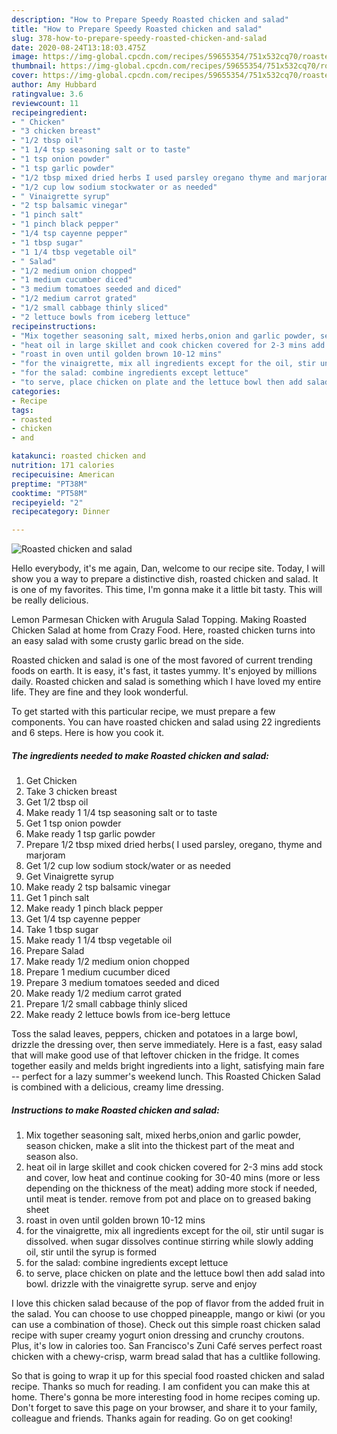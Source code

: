 ```yaml
---
description: "How to Prepare Speedy Roasted chicken and salad"
title: "How to Prepare Speedy Roasted chicken and salad"
slug: 378-how-to-prepare-speedy-roasted-chicken-and-salad
date: 2020-08-24T13:18:03.475Z
image: https://img-global.cpcdn.com/recipes/59655354/751x532cq70/roasted-chicken-and-salad-recipe-main-photo.jpg
thumbnail: https://img-global.cpcdn.com/recipes/59655354/751x532cq70/roasted-chicken-and-salad-recipe-main-photo.jpg
cover: https://img-global.cpcdn.com/recipes/59655354/751x532cq70/roasted-chicken-and-salad-recipe-main-photo.jpg
author: Amy Hubbard
ratingvalue: 3.6
reviewcount: 11
recipeingredient:
- " Chicken"
- "3 chicken breast"
- "1/2 tbsp oil"
- "1 1/4 tsp seasoning salt or to taste"
- "1 tsp onion powder"
- "1 tsp garlic powder"
- "1/2 tbsp mixed dried herbs I used parsley oregano thyme and marjoram"
- "1/2 cup low sodium stockwater or as needed"
- " Vinaigrette syrup"
- "2 tsp balsamic vinegar"
- "1 pinch salt"
- "1 pinch black pepper"
- "1/4 tsp cayenne pepper"
- "1 tbsp sugar"
- "1 1/4 tbsp vegetable oil"
- " Salad"
- "1/2 medium onion chopped"
- "1 medium cucumber diced"
- "3 medium tomatoes seeded and diced"
- "1/2 medium carrot grated"
- "1/2 small cabbage thinly sliced"
- "2 lettuce bowls from iceberg lettuce"
recipeinstructions:
- "Mix together seasoning salt, mixed herbs,onion and garlic powder, season chicken, make a slit into the thickest part of the meat and season also."
- "heat oil in large skillet and cook chicken covered for 2-3 mins add stock and cover, low heat and continue cooking for 30-40 mins (more or less depending on the thickness of the meat) adding more stock if needed, until meat is tender. remove from pot and place on to greased baking sheet"
- "roast in oven until golden brown 10-12 mins"
- "for the vinaigrette, mix all ingredients except for the oil, stir until sugar is dissolved. when sugar dissolves continue stirring while slowly adding oil, stir until the syrup is formed"
- "for the salad: combine ingredients except lettuce"
- "to serve, place chicken on plate and the lettuce bowl then add salad into bowl. drizzle with the vinaigrette syrup. serve and enjoy"
categories:
- Recipe
tags:
- roasted
- chicken
- and

katakunci: roasted chicken and 
nutrition: 171 calories
recipecuisine: American
preptime: "PT38M"
cooktime: "PT58M"
recipeyield: "2"
recipecategory: Dinner

---
```



![Roasted chicken and salad](https://img-global.cpcdn.com/recipes/59655354/751x532cq70/roasted-chicken-and-salad-recipe-main-photo.jpg)

Hello everybody, it's me again, Dan, welcome to our recipe site. Today, I will show you a way to prepare a distinctive dish, roasted chicken and salad. It is one of my favorites. This time, I'm gonna make it a little bit tasty. This will be really delicious.

Lemon Parmesan Chicken with Arugula Salad Topping. Making Roasted Chicken Salad at home from Crazy Food. Here, roasted chicken turns into an easy salad with some crusty garlic bread on the side.

Roasted chicken and salad is one of the most favored of current trending foods on earth. It is easy, it's fast, it tastes yummy. It's enjoyed by millions daily. Roasted chicken and salad is something which I have loved my entire life. They are fine and they look wonderful.


To get started with this particular recipe, we must prepare a few components. You can have roasted chicken and salad using 22 ingredients and 6 steps. Here is how you cook it.

<!--inarticleads1-->

##### The ingredients needed to make Roasted chicken and salad:

1. Get  Chicken
1. Take 3 chicken breast
1. Get 1/2 tbsp oil
1. Make ready 1 1/4 tsp seasoning salt or to taste
1. Get 1 tsp onion powder
1. Make ready 1 tsp garlic powder
1. Prepare 1/2 tbsp mixed dried herbs( I used parsley, oregano, thyme and marjoram
1. Get 1/2 cup low sodium stock/water or as needed
1. Get  Vinaigrette syrup
1. Make ready 2 tsp balsamic vinegar
1. Get 1 pinch salt
1. Make ready 1 pinch black pepper
1. Get 1/4 tsp cayenne pepper
1. Take 1 tbsp sugar
1. Make ready 1 1/4 tbsp vegetable oil
1. Prepare  Salad
1. Make ready 1/2 medium onion chopped
1. Prepare 1 medium cucumber diced
1. Prepare 3 medium tomatoes seeded and diced
1. Make ready 1/2 medium carrot grated
1. Prepare 1/2 small cabbage thinly sliced
1. Make ready 2 lettuce bowls from ice-berg lettuce


Toss the salad leaves, peppers, chicken and potatoes in a large bowl, drizzle the dressing over, then serve immediately. Here is a fast, easy salad that will make good use of that leftover chicken in the fridge. It comes together easily and melds bright ingredients into a light, satisfying main fare -- perfect for a lazy summer&#39;s weekend lunch. This Roasted Chicken Salad is combined with a delicious, creamy lime dressing. 

<!--inarticleads2-->

##### Instructions to make Roasted chicken and salad:

1. Mix together seasoning salt, mixed herbs,onion and garlic powder, season chicken, make a slit into the thickest part of the meat and season also.
1. heat oil in large skillet and cook chicken covered for 2-3 mins add stock and cover, low heat and continue cooking for 30-40 mins (more or less depending on the thickness of the meat) adding more stock if needed, until meat is tender. remove from pot and place on to greased baking sheet
1. roast in oven until golden brown 10-12 mins
1. for the vinaigrette, mix all ingredients except for the oil, stir until sugar is dissolved. when sugar dissolves continue stirring while slowly adding oil, stir until the syrup is formed
1. for the salad: combine ingredients except lettuce
1. to serve, place chicken on plate and the lettuce bowl then add salad into bowl. drizzle with the vinaigrette syrup. serve and enjoy


I love this chicken salad because of the pop of flavor from the added fruit in the salad. You can choose to use chopped pineapple, mango or kiwi (or you can use a combination of those). Check out this simple roast chicken salad recipe with super creamy yogurt onion dressing and crunchy croutons. Plus, it&#39;s low in calories too. San Francisco&#39;s Zuni Café serves perfect roast chicken with a chewy-crisp, warm bread salad that has a cultlike following. 

So that is going to wrap it up for this special food roasted chicken and salad recipe. Thanks so much for reading. I am confident you can make this at home. There's gonna be more interesting food in home recipes coming up. Don't forget to save this page on your browser, and share it to your family, colleague and friends. Thanks again for reading. Go on get cooking!
